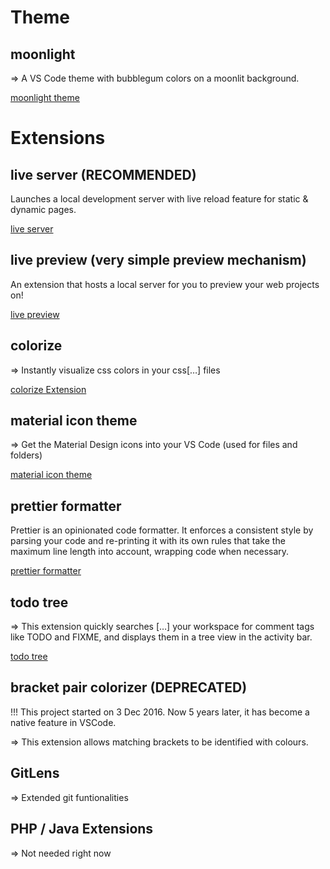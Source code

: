 # Theme

## moonlight

=> A VS Code theme with bubblegum colors on a moonlit background.

[moonlight theme](https://marketplace.visualstudio.com/items?itemName=atomiks.moonlight)

# Extensions

## live server (RECOMMENDED)

Launches a local development server with live reload feature for static & dynamic pages.

[live server](https://marketplace.visualstudio.com/items?itemName=ritwickdey.LiveServer)

## live preview (very simple preview mechanism)

An extension that hosts a local server for you to preview your web projects on!

[live preview](https://marketplace.visualstudio.com/items?itemName=ms-vscode.live-server)

## colorize

=> Instantly visualize css colors in your css[…] files

[colorize Extension](https://marketplace.visualstudio.com/items?itemName=kamikillerto.vscode-colorize)

## material icon theme

=> Get the Material Design icons into your VS Code (used for files and folders)

[material icon theme](https://marketplace.visualstudio.com/items?itemName=PKief.material-icon-theme)

## prettier formatter

Prettier is an opinionated code formatter. It enforces a consistent style by parsing your code and re-printing it with its own rules that take the maximum line length into account, wrapping code when necessary.

[prettier formatter](https://marketplace.visualstudio.com/items?itemName=esbenp.prettier-vscode)

## todo tree

=> This extension quickly searches […] your workspace for comment tags like TODO and FIXME, and displays them in a tree view in the activity bar.

[todo tree](https://marketplace.visualstudio.com/items?itemName=Gruntfuggly.todo-tree)

## bracket pair colorizer (DEPRECATED)

!!! This project started on 3 Dec 2016. Now 5 years later, it has become a native feature in VSCode.

=> This extension allows matching brackets to be identified with colours.

## GitLens

=> Extended git funtionalities

## PHP / Java Extensions

=> Not needed right now

